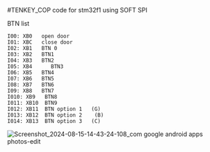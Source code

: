 #TENKEY_COP
code for stm32f1 using SOFT SPI

BTN list

	I00: XB0   open door
	I01: XBC   close door
	I02: XB1   BTN 0
	I03: XB2   BTN1
	I04: XB3   BTN2
	I05: XB4	  BTN3
	I06: XB5   BTN4
	I07: XB6   BTN5
	I08: XB7   BTN6
	I09: XB8   BTN7
	I010: XB9   BTN8
	I011: XB10  BTN9
	I012: XB11  BTN option 1   (G) 
	I013: XB12  BTN option 2	(B)	
	I014: XB13  BTN option 3   (C)

 ![Screenshot_2024-08-15-14-43-24-108_com google android apps photos-edit](https://github.com/user-attachments/assets/9428357f-fbb1-4414-bacb-80bd1c1c5817)
	
	
